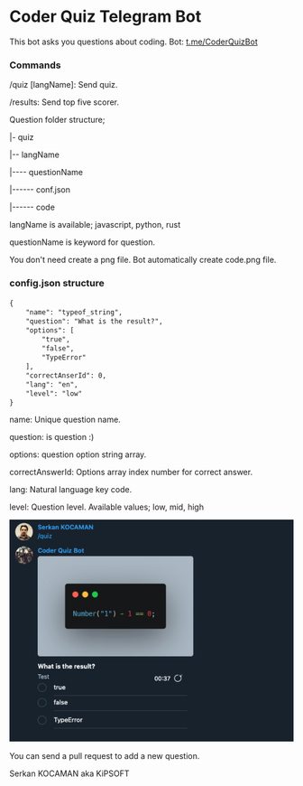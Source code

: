 # Coder Quiz Telegram Bot ###
This bot asks you questions about coding. Bot: [t.me/CoderQuizBot](t.me/CoderQuizBot)

### Commands

/quiz [langName]: Send quiz.

/results: Send top five scorer.

Question folder structure;

|- quiz 

|-- langName 

|---- questionName 

|------ conf.json 

|------ code 

langName is available; javascript, python, rust

questionName is keyword for question.

You don't need create a png file. Bot automatically create code.png file.


### config.json structure

```
{
    "name": "typeof_string",
    "question": "What is the result?",
    "options": [
        "true",
        "false",
        "TypeError"
    ],
    "correctAnserId": 0,
    "lang": "en",
    "level": "low"
}
```
name: Unique question name.

question: is question :)

options: question option string array.

correctAnswerId: Options array index number for correct answer.

lang: Natural language key code.

level: Question level. Available values; low, mid, high


![Coder Quiz Telegram Bot](./demo.png)

You can send a pull request to add a new question.

Serkan KOCAMAN aka KiPSOFT
